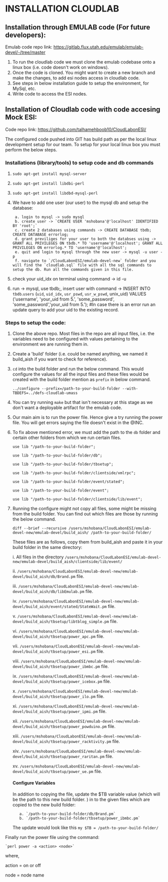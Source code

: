 # INSTALLATION CLOUDLAB

## Installation through EMULAB code (For future developers): 

Emulab code repo link: https://gitlab.flux.utah.edu/emulab/emulab-devel/-/tree/master

1. To run the cloudlab code we must clone the emulab codebase onto a linux box (i.e. code doesn't work on windows). 
2. Once the code is cloned. You might want to create a new branch and make the changes, to add esi nodes access in cloudlab code.
3. See steps in below installation guide to setup the environment, for MySql, etc.
4. Write code to access the ESI nodes.

## Installation of Cloudlab code with code accesing Mock ESI:

Code repo link: https://github.com/talhamehboob10/CloudLabonESI/


The configured code pushed into GIT has build path as per the local linux development setup for our team. To setup for your local linux box you must perform the below steps.

### Installations (library/tools) to setup code and db commands

1. `sudo apt-get install mysql-server`
2. `sudo apt-get install libdbi-perl`
3. `sudo apt-get install libdbd-mysql-perl`
4. We have to add one user (our user) to the mysql db and setup the database:

        a. login to mysql -> sudo mysql
        b. create user -> `CREATE USER 'mshobana'@'localhost' IDENTIFIED BY 'root';`
        c. create 2 databases using commands -> CREATE DATABASE tbdb; CREATE DATABASE errorlog;
        d. grant previliges for your user to both the databses using -> GRANT ALL PRIVILEGES ON tbdb.* TO 'username'@'localhost'; GRANT ALL PRIVILEGES ON errorlog.* TO 'username'@'localhost';
        e. quit and login to mysql through the new user -> mysql -u user -p
        f. navigate to `/CloudLabonESI/emulab-devel-new` folder and you will find the `cloudlab.sql` file with all the sql commands to setup the db. Run all the commands given in this file.
5. check your uid_idx on terminal using command -> id -u <username> 
6. run -> mysql, use tbdb;, insert user with command -> INSERT INTO `tbdb`.`users` (`uid`, `uid_idx`, `usr_pswd`, `usr_w_pswd`, unix_uid) VALUES ('username', 'your_uid from 5.', 'some_password', 'some_password','your_uid from 5.'); #In case there is an error run an update query to add your uid to the existing record.


### Steps to setup the code:

1. Clone the above repo. Most files in the repo are all input files, i.e. the variables need to be configured with values pertaining to the environment we are running them in.
2. Create a 'build' folder (i.e. could be named anything, we named it build_aish if you want to check for reference).
3. `cd` into the build folder and run the below command. This would configure the values for all the input files and these files would be created with the build folder mention as `prefix` in below command.

    `../configure --prefix=/path-to-your-build-folder --with-TBDEFS=../defs-cloudlab-umass`  
4. You can try running `make` but that isn't necessary at this stage as we don't want a deployable artifact for the emulab code.
5. Our main aim is to run the power file. Hence give a try running the power file. You will get errors saying the file doesn't exist in the @INC. 
6. To fix above mentioned error, we must add the path to the `db` folder and certain other folders from which we run certain files.

    `use lib "/path-to-your-build-folder";`
    

    `use lib "/path-to-your-build-folder/db";`
    

    `use lib "/path-to-your-build-folder/tbsetup";`


    `use lib "/path-to-your-build-folder/clientside/xmlrpc";`


    `use lib "/path-to-your-build-folder/event/stated";`


    `use lib "/path-to-your-build-folder/event";`


    `use lib "/path-to-your-build-folder/clientside/lib/event";`
    
1. Running the configure might not copy all files, some might be missing from the build folder. You can find out which files are those by running the below command.

    `diff --brief --recursive /users/mshobana/CloudLabonESI/emulab-devel-new/emulab-devel/build_aish/ /path-to-your-build-folder/`
    
      These files are as follows, copy them from build_aish and paste it in your build folder in the same directory:
      
      i. All files in the directory `/users/mshobana/CloudLabonESI/emulab-devel-new/emulab-devel/build_aish/clientside/lib/event/`
      
      ii. `/users/mshobana/CloudLabonESI/emulab-devel-new/emulab-devel/build_aish/db/Brand.pm` file.
      
      iii. `/users/mshobana/CloudLabonESI/emulab-devel-new/emulab-devel/build_aish/db/libEmulab.pm` file.
      
      iv. `/users/mshobana/CloudLabonESI/emulab-devel-new/emulab-devel/build_aish/event/stated/StateWait.pm` file.
      
      v. `/users/mshobana/CloudLabonESI/emulab-devel-new/emulab-devel/build_aish/tbsetup/libtblog_simple.pm` file.
      
      vi. `/users/mshobana/CloudLabonESI/emulab-devel-new/emulab-devel/build_aish/tbsetup/power_apc.pm` file.
      
      vii. `/users/mshobana/CloudLabonESI/emulab-devel-new/emulab-devel/build_aish/tbsetup/power_esi.pm` file.
      
      viii. `/users/mshobana/CloudLabonESI/emulab-devel-new/emulab-devel/build_aish/tbsetup/power_ibmbc.pm` file.
      
      ix. `/users/mshobana/CloudLabonESI/emulab-devel-new/emulab-devel/build_aish/tbsetup/power_icebox.pm` file.
      
      x. `/users/mshobana/CloudLabonESI/emulab-devel-new/emulab-devel/build_aish/tbsetup/power_ilo.pm` file.
      
      xi. `/users/mshobana/CloudLabonESI/emulab-devel-new/emulab-devel/build_aish/tbsetup/power_ipmi.pm` file.
      
      xii. `/users/mshobana/CloudLabonESI/emulab-devel-new/emulab-devel/build_aish/tbsetup/power_powduino.pm` file.
      
      xiii. `/users/mshobana/CloudLabonESI/emulab-devel-new/emulab-devel/build_aish/tbsetup/power_racktivity.pm` file.
      
      xiv. `/users/mshobana/CloudLabonESI/emulab-devel-new/emulab-devel/build_aish/tbsetup/power_raritan.pm` file.
      
      xv. `/users/mshobana/CloudLabonESI/emulab-devel-new/emulab-devel/build_aish/tbsetup/power_ue.pm` file.

      #### Configure Variables
      
      In addition to copying the file, update the $TB variable value (which will be the path to this new build folder. ) in to the given files which are copied to the new build folder:
      
          a. `/path-to-your-build-folder/db/Brand.pm`
          b. `/path-to-your-build-folder/tbsetup/power_ibmbc.pm`
      
      The update would look like this 
      `my $TB = /path-to-your-build-folder/`

Finally run the power file using the command:

    `perl power -a <action> <node>`
    
where,

action = on or off

node = node name

